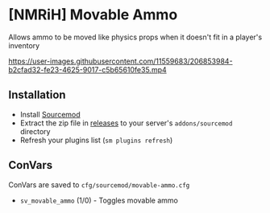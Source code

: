 # [NMRiH] Movable Ammo
Allows ammo to be moved like physics props when it doesn't fit in a player's inventory



https://user-images.githubusercontent.com/11559683/206853984-b2cfad32-fe23-4625-9017-c5b65610fe35.mp4



## Installation
- Install [Sourcemod](https://www.sourcemod.net/downloads.php?branch=stable)
- Extract the zip file in [releases](https://github.com/dysphie/nmrih-movable-ammo/releases) to your server's `addons/sourcemod` directory
- Refresh your plugins list (`sm plugins refresh`)

## ConVars

ConVars are saved to `cfg/sourcemod/movable-ammo.cfg`

- `sv_movable_ammo` (1/0) - Toggles movable ammo
